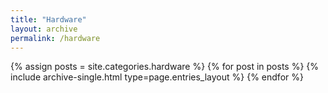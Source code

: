 ```yaml
---
title: "Hardware"
layout: archive
permalink: /hardware
---
```



{% assign posts = site.categories.hardware %}
{% for post in posts %} {% include archive-single.html type=page.entries_layout %} {% endfor %}